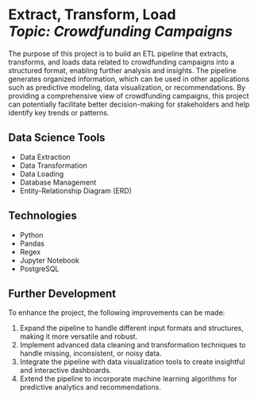 <h1 align="left">Extract, Transform, Load<br><i>Topic: Crowdfunding Campaigns</i> </h1> 

The purpose of this project is to build an ETL pipeline that extracts, transforms, and loads data related to crowdfunding campaigns into a structured format, enabling further analysis and insights. The pipeline generates organized information, which can be used in other applications such as predictive modeling, data visualization, or recommendations. By providing a comprehensive view of crowdfunding campaigns, this project can potentially facilitate better decision-making for stakeholders and help identify key trends or patterns.

## Data Science Tools
* Data Extraction
* Data Transformation
* Data Loading
* Database Management
* Entity-Relationship Diagram (ERD)

## Technologies
* Python
* Pandas
* Regex
* Jupyter Notebook
* PostgreSQL

## Further Development
To enhance the project, the following improvements can be made:
1. Expand the pipeline to handle different input formats and structures, making it more versatile and robust.
2. Implement advanced data cleaning and transformation techniques to handle missing, inconsistent, or noisy data.
3. Integrate the pipeline with data visualization tools to create insightful and interactive dashboards.
4. Extend the pipeline to incorporate machine learning algorithms for predictive analytics and recommendations.
